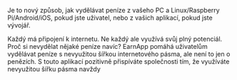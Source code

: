 Je to nový způsob, jak vydělávat peníze z vašeho PC a Linux/Raspberry Pi/Android/iOS, pokud jste uživatel, nebo z vašich aplikací, pokud jste vývojář.

Každý má připojení k internetu. Ne každý ale využívá svůj plný potenciál. Proč si nevydělat nějaké peníze navíc? EarnApp pomáhá uživatelům vydělávat peníze s nevyužitou šířkou internetového pásma, ale není to jen o penězích. S touto aplikací pozitivně přispíváte společnosti tím, že využíváte nevyužitou šířku pásma navždy

